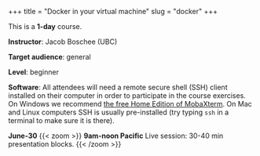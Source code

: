 +++
title = "Docker in your virtual machine"
slug = "docker"
+++

This is a **1-day** course.

**Instructor**: Jacob Boschee (UBC)

<!-- **Course plan**: -->

**Target audience**: general

**Level**: beginner

<!-- **Prerequisites**:  -->

**Software**: All attendees will need a remote secure shell (SSH) client installed on their computer in
order to participate in the course exercises. On Windows we recommend
[the free Home Edition of MobaXterm](https://mobaxterm.mobatek.net/download.html). On Mac and Linux
computers SSH is usually pre-installed (try typing `ssh` in a terminal to make sure it is there).

**June-30**
{{< zoom >}}
<b>9am-noon Pacific</b>
Live session: 30-40 min presentation blocks.
{{< /zoom >}}
